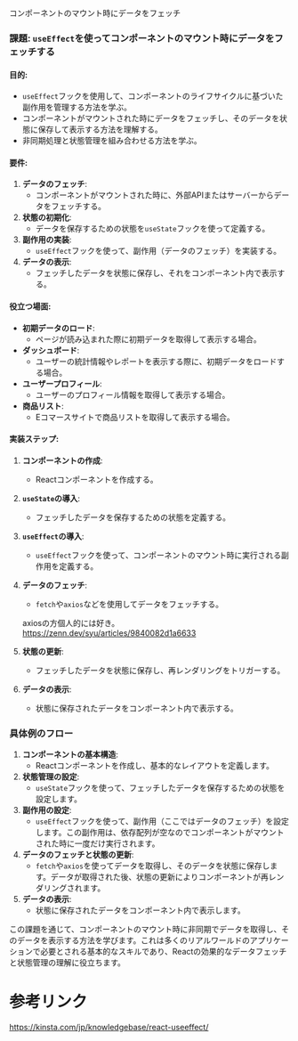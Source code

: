 コンポーネントのマウント時にデータをフェッチ
### 課題: `useEffect`を使ってコンポーネントのマウント時にデータをフェッチする

#### 目的:
- `useEffect`フックを使用して、コンポーネントのライフサイクルに基づいた副作用を管理する方法を学ぶ。
- コンポーネントがマウントされた時にデータをフェッチし、そのデータを状態に保存して表示する方法を理解する。
- 非同期処理と状態管理を組み合わせる方法を学ぶ。

#### 要件:
1. **データのフェッチ**:
   - コンポーネントがマウントされた時に、外部APIまたはサーバーからデータをフェッチする。
2. **状態の初期化**:
   - データを保存するための状態を`useState`フックを使って定義する。
3. **副作用の実装**:
   - `useEffect`フックを使って、副作用（データのフェッチ）を実装する。
4. **データの表示**:
   - フェッチしたデータを状態に保存し、それをコンポーネント内で表示する。

#### 役立つ場面:
- **初期データのロード**:
   - ページが読み込まれた際に初期データを取得して表示する場合。
- **ダッシュボード**:
   - ユーザーの統計情報やレポートを表示する際に、初期データをロードする場合。
- **ユーザープロフィール**:
   - ユーザーのプロフィール情報を取得して表示する場合。
- **商品リスト**:
   - Eコマースサイトで商品リストを取得して表示する場合。

#### 実装ステップ:
1. **コンポーネントの作成**:
   - Reactコンポーネントを作成する。
2. **`useState`の導入**:
   - フェッチしたデータを保存するための状態を定義する。
3. **`useEffect`の導入**:
   - `useEffect`フックを使って、コンポーネントのマウント時に実行される副作用を定義する。
4. **データのフェッチ**:
   - `fetch`や`axios`などを使用してデータをフェッチする。
   
   axiosの方個人的には好き。https://zenn.dev/syu/articles/9840082d1a6633
5. **状態の更新**:
   - フェッチしたデータを状態に保存し、再レンダリングをトリガーする。
6. **データの表示**:
   - 状態に保存されたデータをコンポーネント内で表示する。

### 具体例のフロー
1. **コンポーネントの基本構造**:
   - Reactコンポーネントを作成し、基本的なレイアウトを定義します。
2. **状態管理の設定**:
   - `useState`フックを使って、フェッチしたデータを保存するための状態を設定します。
3. **副作用の設定**:
   - `useEffect`フックを使って、副作用（ここではデータのフェッチ）を設定します。この副作用は、依存配列が空なのでコンポーネントがマウントされた時に一度だけ実行されます。
4. **データのフェッチと状態の更新**:
   - `fetch`や`axios`を使ってデータを取得し、そのデータを状態に保存します。データが取得された後、状態の更新によりコンポーネントが再レンダリングされます。
5. **データの表示**:
   - 状態に保存されたデータをコンポーネント内で表示します。

この課題を通じて、コンポーネントのマウント時に非同期でデータを取得し、そのデータを表示する方法を学びます。これは多くのリアルワールドのアプリケーションで必要とされる基本的なスキルであり、Reactの効果的なデータフェッチと状態管理の理解に役立ちます。

# 参考リンク
https://kinsta.com/jp/knowledgebase/react-useeffect/